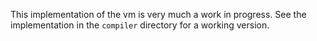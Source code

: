 This implementation of the vm is very much a work in progress. See the
implementation in the `compiler` directory for a working version.
